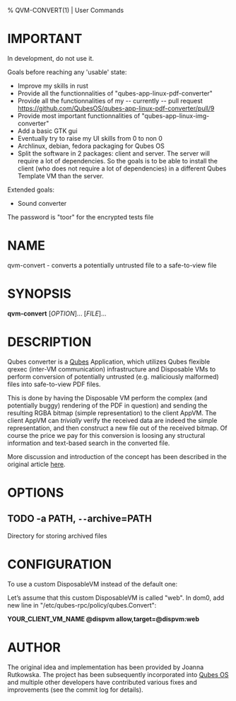 % QVM-CONVERT(1) | User Commands

IMPORTANT
==========
In development, do not use it.

Goals before reaching any 'usable' state:
- Improve my skills in rust
- Provide all the functionnalities of "qubes-app-linux-pdf-converter"
- Provide all the functionnalities of my -- currently -- pull request https://github.com/QubesOS/qubes-app-linux-pdf-converter/pull/9
- Provide most important functionnalities of "qubes-app-linux-img-converter"
- Add a basic GTK gui 
- Eventually try to raise my UI skills from 0 to non 0
- Archlinux, debian, fedora packaging for Qubes OS
- Split the software in 2 packages: client and server. The server will require
a lot of dependencies. So the goals is to be able to install the client (who
does not require a lot of dependencies) in a different Qubes Template VM than
the server.

Extended goals:
- Sound converter 

The password is "toor" for the encrypted tests file


NAME
===============
qvm-convert - converts a potentially untrusted file to a safe-to-view file

SYNOPSIS
===============
**qvm-convert** [_OPTION_]... [_FILE_]...

DESCRIPTION
==============
Qubes converter is a [Qubes](https://qubes-os.org) Application, which utilizes Qubes flexible qrexec
(inter-VM communication) infrastructure and Disposable VMs to perform conversion
of potentially untrusted (e.g. maliciously malformed) files into
safe-to-view PDF files.

This is done by having the Disposable VM perform the complex (and potentially
buggy) rendering of the PDF in question) and sending the resulting RGBA bitmap
(simple representation) to the client AppVM. The client AppVM can _trivially_
verify the received data are indeed the simple representation, and then
construct a new file out of the received bitmap. Of course the price we pay for
this conversion is loosing any structural information and text-based search in
the converted file.

More discussion and introduction of the concept has been described in the original article [here](https://blog.invisiblethings.org/2013/02/21/converting-untrusted-pdfs-into-trusted.html).

OPTIONS
=============
TODO
**-a** PATH, **`--`archive**=PATH
----------------------------------
Directory for storing archived files

CONFIGURATION
===============
To use a custom DisposableVM instead of the default one:

Let’s assume that this custom DisposableVM is called "web".
In dom0, add new line in "/etc/qubes-rpc/policy/qubes.Convert":

**YOUR_CLIENT_VM_NAME @dispvm allow,target=@dispvm:web**

AUTHOR
============
The original idea and implementation has been provided by Joanna Rutkowska. The
project has been subsequently incorporated into [Qubes OS](https://qubes-os.org)
and multiple other developers have contributed various fixes and improvements
(see the commit log for details).
